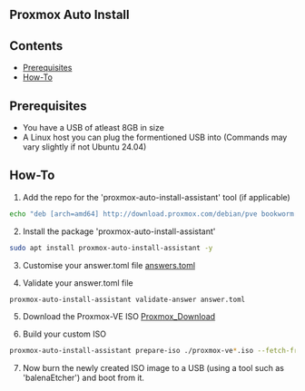 ## Proxmox Auto Install

## Contents
- [Prerequisites](#Prerequisits)
- [How-To](#How-To)

## Prerequisites
- You have a USB of atleast 8GB in size
- A Linux host you can plug the formentioned USB into (Commands may vary slightly if not Ubuntu 24.04)

## How-To
1. Add the repo for the 'proxmox-auto-install-assistant' tool (if applicable)
```sh
echo "deb [arch=amd64] http://download.proxmox.com/debian/pve bookworm pve-no-subscription" > /etc/apt/sources.list.d/pve-install-repo.list
```

2. Install the package 'proxmox-auto-install-assistant'
```sh
sudo apt install proxmox-auto-install-assistant -y 
```

3. Customise your answer.toml file
[answers.toml](https://github.com/tekore/HomeOps/tree/main/auto-install/answers.toml)

4. Validate your answer.toml file
```sh
proxmox-auto-install-assistant validate-answer answer.toml
```

5. Download the Proxmox-VE ISO
[Proxmox_Download](https://www.proxmox.com/en/downloads)

6. Build your custom ISO
```sh
proxmox-auto-install-assistant prepare-iso ./proxmox-ve*.iso --fetch-from iso --answer-file ./answer.toml
```

7. Now burn the newly created ISO image to a USB (using a tool such as 'balenaEtcher') and boot from it.
